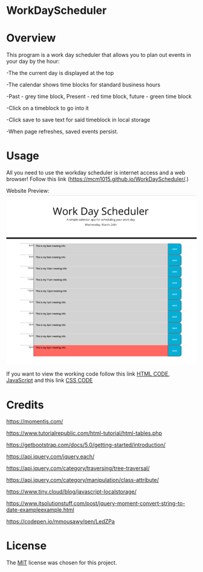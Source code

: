 # WorkDayScheduler

# Overview
This program is a work day scheduler that allows you to plan out events in your day by the hour:

-The the current day is displayed at the top 

-The calendar shows time blocks for standard business hours

-Past - grey time block, Present - red time block, future - green time block

-Click on a timeblock to go into it

-Click save to save text for said timeblock in local storage 

-When page refreshes, saved events persist. 


# Usage
All you need to use the workday scheduler is internet access and a web browser!
Follow this link (https://mcm1015.github.io/WorkDayScheduler/.)

Website Preview: 
![Work Day Scheduler](./assets/images/Website_Preview.png)

If you want to view the working code follow this link [HTML CODE](index.html), [JavaScript](./Assets/js/script.js) and this link [CSS CODE](./Assets/css/style.css)

# Credits
https://momentjs.com/

https://www.tutorialrepublic.com/html-tutorial/html-tables.php

https://getbootstrap.com/docs/5.0/getting-started/introduction/

https://api.jquery.com/jquery.each/

https://api.jquery.com/category/traversing/tree-traversal/

https://api.jquery.com/category/manipulation/class-attribute/

https://www.tiny.cloud/blog/javascript-localstorage/

https://www.itsolutionstuff.com/post/jquery-moment-convert-string-to-date-exampleexample.html

https://codepen.io/mmousawy/pen/LedZPa


# License

The [MIT](LICENSE) license was chosen for this project. 